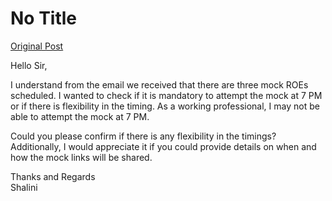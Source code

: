 # No Title

[Original Post](https://discourse.onlinedegree.iitm.ac.in/t/168384/1)

<p>Hello Sir,</p>
<p>I understand from the email we received that there are three mock ROEs scheduled. I wanted to check if it is mandatory to attempt the mock at 7 PM or if there is flexibility in the timing. As a working professional, I may not be able to attempt the mock at 7 PM.</p>
<p>Could you please confirm if there is any flexibility in the timings? Additionally, I would appreciate it if you could provide details on when and how the mock links will be shared.</p>
<p>Thanks and Regards<br>
Shalini</p>